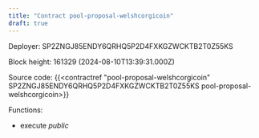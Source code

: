 ```yaml
---
title: "Contract pool-proposal-welshcorgicoin"
draft: true
---
```

Deployer: SP2ZNGJ85ENDY6QRHQ5P2D4FXKGZWCKTB2T0Z55KS


 



Block height: 161329 (2024-08-10T13:39:31.000Z)

Source code: {{<contractref "pool-proposal-welshcorgicoin" SP2ZNGJ85ENDY6QRHQ5P2D4FXKGZWCKTB2T0Z55KS pool-proposal-welshcorgicoin>}}

Functions:

* execute _public_
